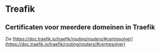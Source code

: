 # Treafik

## Certificaten voor meerdere domeinen in Traefik

Zie [https://doc.traefik.io/traefik/routing/routers/#certresolver](https://doc.traefik.io/traefik/routing/routers/#certresolver)